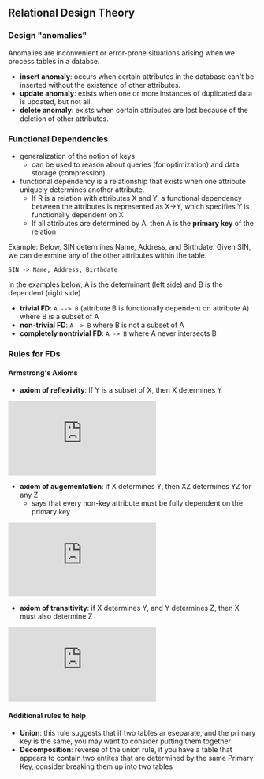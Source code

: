 ## Relational Design Theory

### Design "anomalies" 
Anomalies are inconvenient or error-prone situations arising when we process tables in a databse.                                                                                                
- **insert anomaly**: occurs when certain attributes in the database can't be inserted without the existence of other attributes.
- **update anomaly**: exists when one or more instances of duplicated data is updated, but not all.
- **delete anomaly**: exists when certain attributes are lost because of the deletion of other attributes.

### Functional Dependencies
- generalization of the notion of keys
  - can be used to reason about queries (for optimization) and data storage (compression)
- functional dependency is a relationship that exists when one attribute uniquely determines another attribute.
  - If R is a relation with attributes X and Y, a functional dependency between the attributes is represented as X->Y, which specifies Y is functionally dependent on X                    
  - If all attributes are determined by A, then A is the **primary key** of the relation

Example: Below, SIN determines Name, Address, and Birthdate. Given SIN, we can determine any of the other attributes within the table.
```
SIN -> Name, Address, Birthdate
```

In the examples below, A is the determinant (left side) and B is the dependent (right side)
- **trivial FD**: ```A --> B``` (attribute B is functionally dependent on attribute A) where B is a subset of A
- **non-trivial FD**: ```A -> B``` where B is not a subset of A
- **completely nontrivial FD**: ```A -> B``` where A never intersects B 

### Rules for FDs
#### Armstrong's Axioms
- **axiom of reflexivity**: If Y is a subset of X, then X determines Y 

![equation](https://latex.codecogs.com/gif.latex?%5Ctext%20if%20%5C%3B%20Y%20%5Csubseteq%20X%2C%20%5Ctext%20then%20%5C%3B%20X%20%5Crightarrow%20Y)

- **axiom of augementation**: if X determines Y, then XZ determines YZ for any Z
  - says that every non-key attribute must be fully dependent on the primary key 

![equation](https://latex.codecogs.com/gif.latex?%5Ctext%20if%20%5C%3B%20X%20%5Crightarrow%20Y%2C%20%5Ctext%20then%20%5C%3B%20XZ%20%5Ctext%20%5C%3B%20for%20%5C%3A%20any%20%5C%3B%20Z)

- **axiom of transitivity**: if X determines Y, and Y determines Z, then X must also determine Z

![equation](https://latex.codecogs.com/gif.latex?%5Ctext%20if%20%5C%3B%20X%20%5Crightarrow%20Y%20%5C%3B%20%5Ctext%20and%20%5C%3B%20Y%20%5Crightarrow%20Z%2C%20%5C%3B%20%5Ctext%20then%20%5C%3B%20X%20%5Crightarrow%20Z)

#### Additional rules to help
- **Union**: this rule suggests that if two tables ar eseparate, and the primary key is the same, you may want to consider putting them together
- **Decomposition**: reverse of the union rule, if you have a table that appears to contain two entites that are determined by the same Primary Key, consider breaking them up into two tables 
